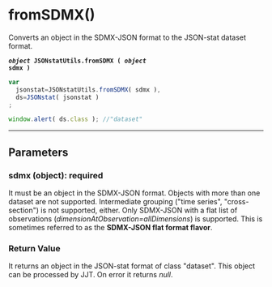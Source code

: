 # fromSDMX()

Converts an object in the SDMX-JSON format to the JSON-stat dataset format.

**<code><i>object</i> JSONstatUtils.fromSDMX ( <i>object</i> sdmx )
</code>**

```js
var
  jsonstat=JSONstatUtils.fromSDMX( sdmx ),
  ds=JSONstat( jsonstat )
;

window.alert( ds.class ); //"dataset"
```

***

## Parameters

### sdmx (object): required

It must be an object in the SDMX-JSON format. Objects with more than one dataset are not supported. Intermediate grouping ("time series", "cross-section") is not supported, either. Only SDMX-JSON with a flat list of observations (*dimensionAtObservation=allDimensions*) is supported. This is sometimes referred to as the **SDMX-JSON flat format flavor**.

### Return Value

It returns an object in the JSON-stat format of class "dataset". This object can be processed by JJT. On error it returns *null*.
